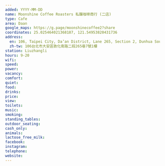 ```yaml
---
added: YYYY-MM-DD
name: Moonshine Coffee Roasters 私釀咖啡商行 (二店)
type: Cafe
area: Daan
google_maps: https://g.page/moonshinecoffee2?share
coordinates: 25.025464021368187, 121.54953820431736
address:
  en: 106, Taipei City, Da’an District, Lane 265, Section 2, Dunhua South Road, 7號1樓
  zh-tw: 106台北市大安區敦化南路二段265巷7號1樓
station: Liuzhangli
hours: 9-20
wifi: 
speed: 
power: 
vacancy: 
comfort: 
quiet: 
food: 
drinks: 
price: 
view: 
toilets: 
music: 
smoking: 
standing_tables: 
outdoor_seating: 
cash_only: 
animals: 
lactose_free_milk: 
facebook: 
instagram: 
telephone: 
website: 
---
```


